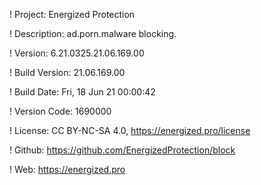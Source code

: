 ! Project: Energized Protection

! Description: ad.porn.malware blocking.

! Version: 6.21.0325.21.06.169.00

! Build Version: 21.06.169.00

! Build Date: Fri, 18 Jun 21 00:00:42

! Version Code: 1690000

! License: CC BY-NC-SA 4.0, https://energized.pro/license

! Github: https://github.com/EnergizedProtection/block

! Web: https://energized.pro
